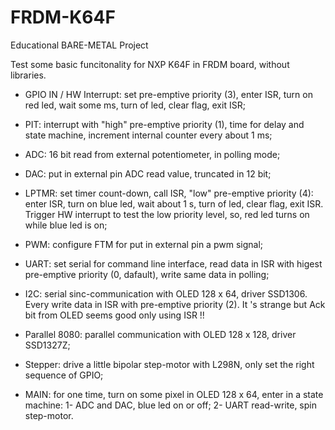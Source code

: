 # FRDM-K64F
Educational BARE-METAL Project 

Test some basic funcitonality for NXP K64F in FRDM board, without libraries.

- GPIO IN / HW Interrupt: set pre-emptive priority (3), enter ISR, turn on red led, wait some ms, turn of led, clear flag,  exit ISR;

- PIT: interrupt with "high" pre-emptive priority (1), time for delay and state machine, increment internal counter every about 1 ms; 

- ADC: 16 bit read from external potentiometer, in polling mode;

- DAC: put in external pin ADC read value, truncated in 12 bit;

- LPTMR: set timer count-down, call ISR, "low" pre-emptive priority (4): enter ISR, turn on blue led, wait about 1 s, turn of led, clear                flag, exit ISR. Trigger HW interrupt to test the low priority level, so, red led turns on while blue led is on; 

- PWM: configure FTM for put in external pin a pwm signal;

- UART: set serial for command line interface, read data in ISR with higest pre-emptive priority (0, dafault), write same data in polling;

- I2C: serial sinc-communication with OLED 128 x 64, driver SSD1306. Every write data in ISR with pre-emptive priority (2). It 's strange      but Ack bit from OLED seems good only using ISR !! 

- Parallel 8080: parallel communication with OLED 128 x 128, driver SSD1327Z;

- Stepper: drive a little bipolar step-motor with L298N, only set the right sequence of GPIO;

- MAIN: for one time, turn on some pixel in OLED 128 x 64, enter in a state machine: 
  1- ADC and DAC, blue led on or off;
  2- UART read-write, spin step-motor. 


